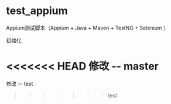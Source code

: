 test_appium
===========

Appium测试脚本（Appium + Java + Maven + TestNG + Selenium ）

初始化

<<<<<<< HEAD
修改 -- master
=======
修改 -- test
>>>>>>> test
